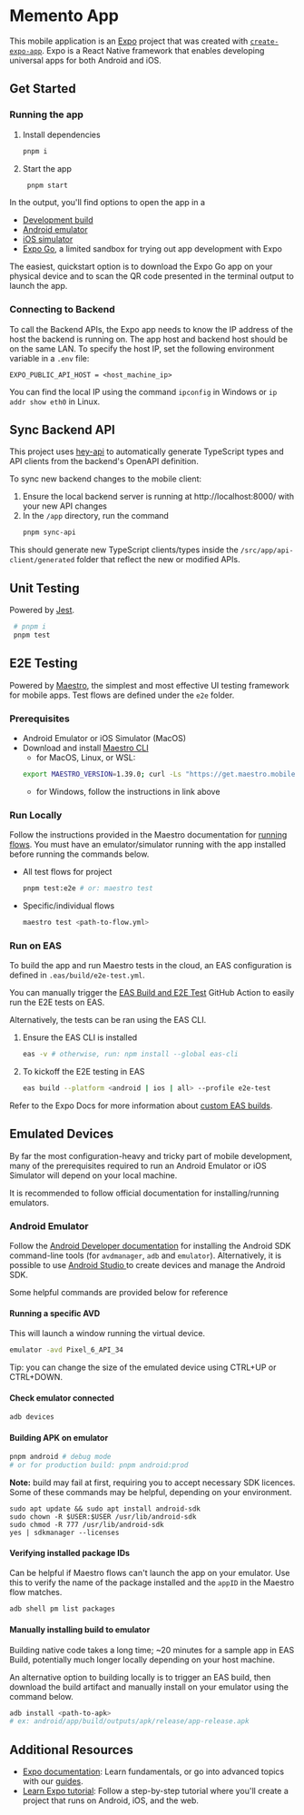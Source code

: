 # Memento App

This mobile application is an [Expo](https://expo.dev) project that was created with [`create-expo-app`](https://www.npmjs.com/package/create-expo-app). Expo is a React Native framework that enables developing universal apps for both Android and iOS.

## Get Started

### Running the app

1. Install dependencies

   ```bash
   pnpm i
   ```

2. Start the app

   ```bash
    pnpm start
   ```

In the output, you'll find options to open the app in a

- [Development build](https://docs.expo.dev/develop/development-builds/introduction/)
- [Android emulator](https://docs.expo.dev/workflow/android-studio-emulator/)
- [iOS simulator](https://docs.expo.dev/workflow/ios-simulator/)
- [Expo Go](https://expo.dev/go), a limited sandbox for trying out app development with Expo

The easiest, quickstart option is to download the Expo Go app on your physical device and to scan the QR code presented in the terminal output to launch the app.

### Connecting to Backend

To call the Backend APIs, the Expo app needs to know the IP address of the host the backend is running on. The app host and backend host should be on the same LAN. To specify the host IP, set the following environment variable in a `.env` file:

```
EXPO_PUBLIC_API_HOST = <host_machine_ip>
```

You can find the local IP using the command `ipconfig` in Windows or `ip addr show eth0` in Linux.

## Sync Backend API

This project uses [hey-api](https://heyapi.dev/) to automatically generate TypeScript types and API clients from the backend's OpenAPI definition.

To sync new backend changes to the mobile client:

1. Ensure the local backend server is running at http://localhost:8000/ with your new API changes
2. In the `/app` directory, run the command
   ```bash
   pnpm sync-api
   ```

This should generate new TypeScript clients/types inside the `/src/app/api-client/generated` folder that reflect the new or modified APIs.

## Unit Testing

Powered by [Jest](https://jestjs.io/).

```bash
 # pnpm i
 pnpm test
```

## E2E Testing

Powered by [Maestro](https://maestro.mobile.dev/), the simplest and most effective UI testing framework for mobile apps. Test flows are defined under the `e2e` folder.

### Prerequisites

- Android Emulator or iOS Simulator (MacOS)
- Download and install [Maestro CLI](https://maestro.mobile.dev/getting-started/installing-maestro)
  - for MacOS, Linux, or WSL:
  ```bash
  export MAESTRO_VERSION=1.39.0; curl -Ls "https://get.maestro.mobile.dev" | bash
  ```
  - for Windows, follow the instructions in link above

### Run Locally

Follow the instructions provided in the Maestro documentation for [running flows](https://maestro.mobile.dev/getting-started/writing-your-first-flow). You must have an emulator/simulator running with the app installed before running the commands below.

- All test flows for project
  ```bash
  pnpm test:e2e # or: maestro test
  ```
- Specific/individual flows
  ```bash
  maestro test <path-to-flow.yml>
  ```

### Run on EAS

To build the app and run Maestro tests in the cloud, an EAS configuration is defined in `.eas/build/e2e-test.yml`.

You can manually trigger the [EAS Build and E2E Test](https://github.com/owencooke/memento/actions/workflows/app-build.yml) GitHub Action to easily run the E2E tests on EAS.

Alternatively, the tests can be ran using the EAS CLI.

1. Ensure the EAS CLI is installed
   ```bash
   eas -v # otherwise, run: npm install --global eas-cli
   ```
2. To kickoff the E2E testing in EAS
   ```bash
   eas build --platform <android | ios | all> --profile e2e-test
   ```

Refer to the Expo Docs for more information about [custom EAS builds](https://docs.expo.dev/custom-builds/schema/#easmaestro_test).

## Emulated Devices

By far the most configuration-heavy and tricky part of mobile development, many of the prerequisites required to run an Android Emulator or iOS Simulator will depend on your local machine.

It is recommended to follow official documentation for installing/running emulators.

### Android Emulator

Follow the [Android Developer documentation](https://developer.android.com/tools) for installing the Android SDK command-line tools (for `avdmanager`, `adb` and `emulator`). Alternatively, it is possible to use [Android Studio ](https://developer.android.com/tools/sdkmanager) to create devices and manage the Android SDK.

Some helpful commands are provided below for reference

#### Running a specific AVD

This will launch a window running the virtual device.

```bash
emulator -avd Pixel_6_API_34
```

Tip: you can change the size of the emulated device using CTRL+UP or CTRL+DOWN.

#### Check emulator connected

```bash
adb devices
```

#### Building APK on emulator

```bash
pnpm android # debug mode
# or for production build: pnpm android:prod
```

**Note:** build may fail at first, requiring you to accept necessary SDK licences. Some of these commands may be helpful, depending on your environment.

```
sudo apt update && sudo apt install android-sdk
sudo chown -R $USER:$USER /usr/lib/android-sdk
sudo chmod -R 777 /usr/lib/android-sdk
yes | sdkmanager --licenses
```

#### Verifying installed package IDs

Can be helpful if Maestro flows can't launch the app on your emulator. Use this to verify the name of the package installed and the `appID` in the Maestro flow matches.

```bash
adb shell pm list packages
```

#### Manually installing build to emulator

Building native code takes a long time; ~20 minutes for a sample app in EAS Build, potentially much longer locally depending on your host machine.

An alternative option to building locally is to trigger an EAS build, then download the build artifact and manually install on your emulator using the command below.

```bash
adb install <path-to-apk>
# ex: android/app/build/outputs/apk/release/app-release.apk
```

## Additional Resources

- [Expo documentation](https://docs.expo.dev/): Learn fundamentals, or go into advanced topics with our [guides](https://docs.expo.dev/guides).
- [Learn Expo tutorial](https://docs.expo.dev/tutorial/introduction/): Follow a step-by-step tutorial where you'll create a project that runs on Android, iOS, and the web.

